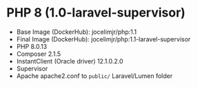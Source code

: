 # PHP 8 (1.0-laravel-supervisor)

- Base Image (DockerHub): jocelimjr/php:1.1
- Final Image (DockerHub): jocelimjr/php:1.1-laravel-supervisor
- PHP 8.0.13
- Composer 2.1.5
- InstantClient (Oracle driver) 12.1.0.2.0
- Supervisor
- Apache apache2.conf to `public/` Laravel/Lumen folder
